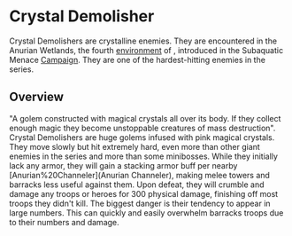 # Crystal Demolisher

Crystal Demolishers are crystalline enemies. They are encountered in the Anurian Wetlands, the fourth [environment](environment) of , introduced in the Subaquatic Menace [Campaign](Mini-Campaign). They are one of the hardest-hitting enemies in the series.
## Overview

"A golem constructed with magical crystals all over its body. If they collect enough magic they become unstoppable creatures of mass destruction".
Crystal Demolishers are huge golems infused with pink magical crystals. They move slowly but hit extremely hard, even more than other giant enemies in the series and more than some minibosses. While they initially lack any armor, they will gain a stacking armor buff per nearby [Anurian%20Channeler](Anurian Channeler), making melee towers and barracks less useful against them. Upon defeat, they will crumble and damage any troops or heroes for 300 physical damage, finishing off most troops they didn't kill.
The biggest danger is their tendency to appear in large numbers. This can quickly and easily overwhelm barracks troops due to their numbers and damage.